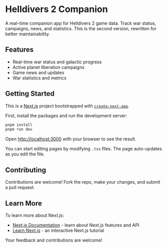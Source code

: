 # Helldivers 2 Companion

A real-time companion app for Helldivers 2 game data. Track war status, campaigns, news, and statistics. This is the second version, rewritten for better maintainability.

## Features

- Real-time war status and galactic progress
- Active planet liberation campaigns
- Game news and updates
- War statistics and metrics

## Getting Started

This is a [Next.js](https://nextjs.org) project bootstrapped with [`create-next-app`](https://nextjs.org/docs/app/api-reference/cli/create-next-app).

First, install the packages and run the development server:

```bash
pnpm install
pnpm run dev
```

Open [http://localhost:3000](http://localhost:3000) with your browser to see the result.

You can start editing pages by modifying `.tsx` files. The page auto-updates as you edit the file.

## Contributing

Contributions are welcome! Fork the repo, make your changes, and submit a pull request.

## Learn More

To learn more about Next.js:

- [Next.js Documentation](https://nextjs.org/docs) - learn about Next.js features and API
- [Learn Next.js](https://nextjs.org/learn) - an interactive Next.js tutorial

Your feedback and contributions are welcome!
